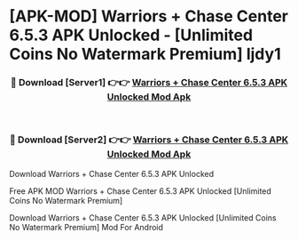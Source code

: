 # [APK-MOD] Warriors + Chase Center 6.5.3 APK Unlocked - [Unlimited Coins No Watermark Premium] ljdy1



<div align="center">
<h3>🔴 Download [Server1] 👉👉 <a href="https://momento.my/?title=Warriors_+_Chase_Center_6.5.3_APK_Unlocked">Warriors + Chase Center 6.5.3 APK Unlocked Mod Apk</a></h3><br>

<h3>🔴 Download [Server2] 👉👉 <a href="https://momento.my/?title=Warriors_+_Chase_Center_6.5.3_APK_Unlocked">Warriors + Chase Center 6.5.3 APK Unlocked Mod Apk</a></h3>
</div>



Download Warriors + Chase Center 6.5.3 APK Unlocked 

Free APK MOD Warriors + Chase Center 6.5.3 APK Unlocked [Unlimited Coins No Watermark Premium]

Download Warriors + Chase Center 6.5.3 APK Unlocked [Unlimited Coins No Watermark Premium] Mod For Android
